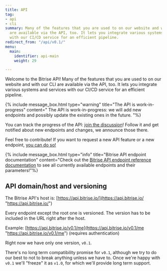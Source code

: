 ```yaml
---
title: API
tag:
- api
- cli
summary: Many of the features that you are used to on our website and with our CLI
  are available via the API, too. It lets you integrate various systems and services
  with our CI/CD service for an efficient pipeline.
redirect_from: "/api/v0.1/"
menu:
  main:
    identifier: api-main
    weight: 29

---
```

Welcome to the Bitrise API! Many of the features that you are used to on our website and with our CLI are available via the API, too. It lets you integrate various systems and services with our CI/CD service for an efficient pipeline.

{% include message_box.html type="warning" title="The API is work-in-progress" content=" The API is work-in-progress: we will add new endpoints and possibly update the existing ones in the future. "%}

You can track the progress of the API: [join the discussion](https://discuss.bitrise.io/t/bitrise-api-v0-1-work-in-progress/1554)! Follow it and get notified about new endpoints and changes, we announce those there.

Feel free to contribute! If you want to request a new API feature or a new endpoint, [you can do so!](http://discuss.bitrise.io/t/bitrise-public-api/37)

{% include message_box.html type="info" title="Bitrise API endpoint documentation" content="Check out the [Bitrise API endpoint reference documentation](https://api-docs.bitrise.io/) to see all currently available endpoints and their parameters!"%}

## API domain/host and versioning

The Bitrise API's host is: [https://api.bitrise.io/](https://api.bitrise.io/ "https://api.bitrise.io/")

Every endpoint except the root one is versioned. The version has to be included in the URL right after the host.

Example: [https://api.bitrise.io/v0.1/me](https://api.bitrise.io/v0.1/me "https://api.bitrise.io/v0.1/me") (requires authentication)

Right now we have only one version, `v0.1`.

There's no long term compatibility promise for `v0.1`, although we try to do our best to not to break anything unless we have to. Once we're happy with `v0.1` we'll "freeze" it as `v1.0`, for which we'll provide long term support.